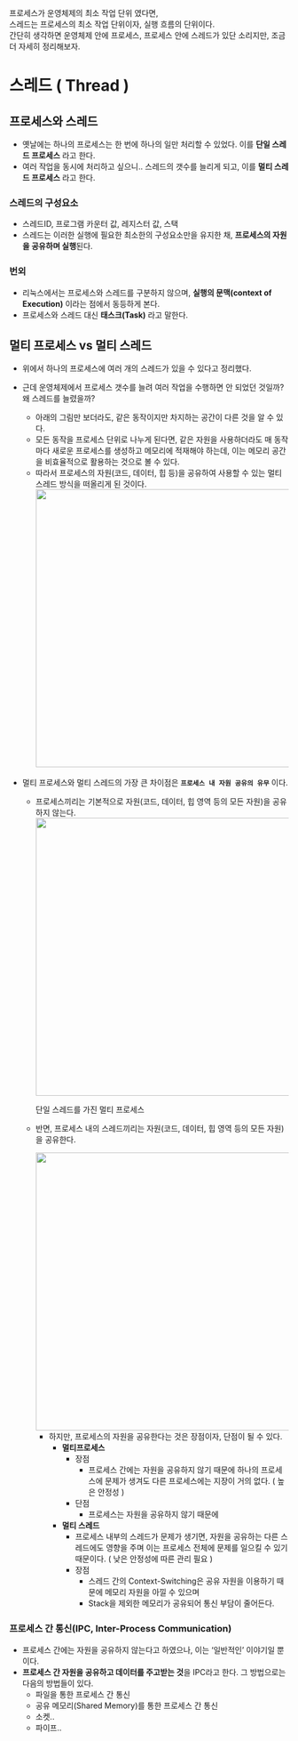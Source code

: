 프로세스가 운영체제의 최소 작업 단위 였다면,<br>
스레드는 프로세스의 최소 작업 단위이자, 실행 흐름의 단위이다.<br>
간단히 생각하면 운영체제 안에 프로세스, 프로세스 안에 스레드가 있단 소리지만, 조금 더 자세히 정리해보자.

# 스레드 ( Thread )

## 프로세스와 스레드

- 옛날에는 하나의 프로세스는 한 번에 하나의 일만 처리할 수 있었다. 이를 **단일 스레드 프로세스** 라고 한다.
- 여러 작업을 동시에 처리하고 싶으니.. 스레드의 갯수를 늘리게 되고, 이를 **멀티 스레드 프로세스** 라고 한다.

### 스레드의 구성요소

- 스레드ID, 프로그램 카운터 값, 레지스터 값, 스택
- 스레드는 이러한 실행에 필요한 최소한의 구성요소만을 유지한 채, **프로세스의 자원을 공유하며 실행**된다.

### 번외

- 리눅스에서는 프로세스와 스레드를 구분하지 않으며, **실행의 문맥(context of Execution)** 이라는 점에서 동등하게 본다.
- 프로세스와 스레드 대신 **태스크(Task)** 라고 말한다.

## 멀티 프로세스 vs 멀티 스레드

- 위에서 하나의 프로세스에 여러 개의 스레드가 있을 수 있다고 정리했다.
- 근데 운영체제에서 프로세스 갯수를 늘려 여러 작업을 수행하면 안 되었던 것일까? 왜 스레드를 늘렸을까?
    - 아래의 그림만 보더라도, 같은 동작이지만 차지하는 공간이 다른 것을 알 수 있다.
    - 모든 동작을 프로세스 단위로 나누게 된다면, 같은 자원을 사용하더라도 매 동작마다 새로운 프로세스를 생성하고 메모리에 적재해야 하는데, 이는 메모리 공간을 비효율적으로 활용하는 것으로 볼 수 있다.
    - 따라서 프로세스의 자원(코드, 데이터, 힙 등)을 공유하여 사용할 수 있는 멀티 스레드 방식을 떠올리게 된 것이다.
      <img src="https://github.com/JUNY0110/Weekly-I-Learned/assets/98405970/0b2bc7c7-1d10-45c9-9ae1-cab7ed959884" width=500>
    

- 멀티 프로세스와 멀티 스레드의 가장 큰 차이점은 **`프로세스 내 자원 공유의 유무`** 이다.
    - 프로세스끼리는 기본적으로 자원(코드, 데이터, 힙 영역 등의 모든 자원)을 공유하지 않는다.
        <img src="https://github.com/JUNY0110/Weekly-I-Learned/assets/98405970/9ccf3a4f-5582-484c-89d1-2fe43c67bb99" width=500>

        단일 스레드를 가진 멀티 프로세스
        
    
    - 반면, 프로세스 내의 스레드끼리는 자원(코드, 데이터, 힙 영역 등의 모든 자원)을 공유한다.

         <img src="https://github.com/JUNY0110/Weekly-I-Learned/assets/98405970/033be548-7874-433f-91f1-52f4e9285b2f" width=500>
        
        - 하지만, 프로세스의 자원을 공유한다는 것은 장점이자, 단점이 될 수 있다.
            - **멀티프로세스**
                - 장점
                    - 프로세스 간에는 자원을 공유하지 않기 때문에 하나의 프로세스에 문제가 생겨도 다른 프로세스에는 지장이 거의 없다. ( 높은 안정성 )
                - 단점
                    - 프로세스는 자원을 공유하지 않기 때문에
            - **멀티 스레드**
                - 프로세스 내부의 스레드가 문제가 생기면, 자원을 공유하는 다른 스레드에도 영향을 주며 이는 프로세스 전체에 문제를 일으킬 수 있기 때문이다. ( 낮은 안정성에 따른 관리 필요 )
                - 장점
                    - 스레드 간의 Context-Switching은 공유 자원을 이용하기 때문에 메모리 자원을 아낄 수 있으며
                    - Stack을 제외한 메모리가 공유되어 통신 부담이 줄어든다.
    

### 프로세스 간 통신(IPC, Inter-Process Communication)

- 프로세스 간에는 자원을 공유하지 않는다고 하였으나, 이는 ‘일반적인’ 이야기일 뿐이다.
- **프로세스 간 자원을 공유하고 데이터를 주고받는 것**을 IPC라고 한다. 그 방법으로는 다음의 방법들이 있다.
    - 파일을 통한 프로세스 간 통신
    - 공유 메모리(Shared Memory)를 통한 프로세스 간 통신
    - 소켓..
    - 파이프..
